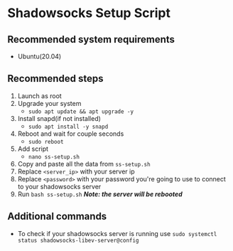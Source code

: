 # Shadowsocks Setup Script
## Recommended system requirements
- Ubuntu(20.04)
## Recommended steps
1. Launch as root
1. Upgrade your system
    - `sudo apt update && apt upgrade -y`
1. Install snapd(if not installed)
    - `sudo apt install -y snapd`
1. Reboot and wait for couple seconds
    - `sudo reboot`
1. Add script
    - `nano ss-setup.sh`
1. Copy and paste all the data from `ss-setup.sh`
1. Replace `<server_ip>` with your server ip
1. Replace `<password>` with your password you're going to use to connect to your shadowsocks server
1. Run `bash ss-setup.sh` ***Note: the server will be rebooted***

## Additional commands
- To check if your shadowsocks server is running use `sudo systemctl status shadowsocks-libev-server@config`

